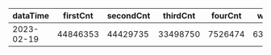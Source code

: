 |dataTime|firstCnt|secondCnt|thirdCnt|fourCnt|winCnt|vrate|wrate|
|-|-|-|-|-|-|-|-|
|2023-02-19|44846353|44429735|33498750|7526474|6374185|0%|0%|